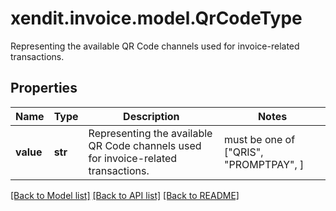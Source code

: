 # xendit.invoice.model.QrCodeType

Representing the available QR Code channels used for invoice-related transactions.

## Properties
Name | Type | Description | Notes
------------ | ------------- | ------------- | -------------
**value** | **str** | Representing the available QR Code channels used for invoice-related transactions. |  must be one of ["QRIS", "PROMPTPAY", ]

[[Back to Model list]](../README.md#documentation-for-models) [[Back to API list]](../README.md#documentation-for-api-endpoints) [[Back to README]](../README.md)


